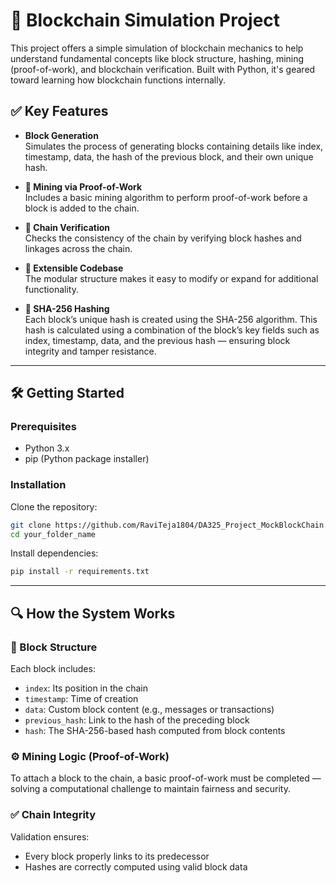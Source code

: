 # 🔗 Blockchain Simulation Project

This project offers a simple simulation of blockchain mechanics to help understand fundamental concepts like block structure, hashing, mining (proof-of-work), and blockchain verification. Built with Python, it's geared toward learning how blockchain functions internally.

## ✅ Key Features

- **Block Generation**  
  Simulates the process of generating blocks containing details like index, timestamp, data, the hash of the previous block, and their own unique hash.

- **🧩 Mining via Proof-of-Work**  
  Includes a basic mining algorithm to perform proof-of-work before a block is added to the chain.

- **🔐 Chain Verification**  
  Checks the consistency of the chain by verifying block hashes and linkages across the chain.

- **🔧 Extensible Codebase**  
  The modular structure makes it easy to modify or expand for additional functionality.

- **🔁 SHA-256 Hashing**  
  Each block’s unique hash is created using the SHA-256 algorithm. This hash is calculated using a combination of the block’s key fields such as index, timestamp, data, and the previous hash — ensuring block integrity and tamper resistance.

---

## 🛠️ Getting Started

### Prerequisites

- Python 3.x  
- pip (Python package installer)

### Installation

Clone the repository:

```bash
git clone https://github.com/RaviTeja1804/DA325_Project_MockBlockChain.git your_folder_name
cd your_folder_name
```

Install dependencies:

```bash
pip install -r requirements.txt
```

---

## 🔍 How the System Works

### 🔗 Block Structure

Each block includes:
- `index`: Its position in the chain  
- `timestamp`: Time of creation  
- `data`: Custom block content (e.g., messages or transactions)  
- `previous_hash`: Link to the hash of the preceding block  
- `hash`: The SHA-256-based hash computed from block contents  

### ⚙️ Mining Logic (Proof-of-Work)

To attach a block to the chain, a basic proof-of-work must be completed — solving a computational challenge to maintain fairness and security.

### ✅ Chain Integrity

Validation ensures:
- Every block properly links to its predecessor  
- Hashes are correctly computed using valid block data  
